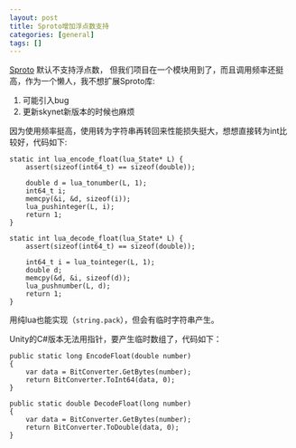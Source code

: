 ```yaml
---
layout: post
title: Sproto增加浮点数支持
categories: [general]
tags: []
---
```


[Sproto](https://github.com/cloudwu/skynet/wiki/Sproto) 默认不支持浮点数，
但我们项目在一个模块用到了，而且调用频率还挺高，作为一个懒人，我不想扩展Sproto库:

1. 可能引入bug
1. 更新skynet新版本的时候也麻烦

因为使用频率挺高，使用转为字符串再转回来性能损失挺大，想想直接转为int比较好，代码如下:

    static int lua_encode_float(lua_State* L) {
        assert(sizeof(int64_t) == sizeof(double));
        
        double d = lua_tonumber(L, 1);
        int64_t i;
        memcpy(&i, &d, sizeof(i));
        lua_pushinteger(L, i);
        return 1;
    }

    static int lua_decode_float(lua_State* L) {
        assert(sizeof(int64_t) == sizeof(double));
        
        int64_t i = lua_tointeger(L, 1);
        double d;
        memcpy(&d, &i, sizeof(d));
        lua_pushnumber(L, d);
        return 1;
    }
    
用纯lua也能实现（`string.pack`），但会有临时字符串产生。


Unity的C#版本无法用指针，要产生临时数组了，代码如下：

	public static long EncodeFloat(double number)
	{
		var data = BitConverter.GetBytes(number);
		return BitConverter.ToInt64(data, 0);
	}

	public static double DecodeFloat(long number)
	{
		var data = BitConverter.GetBytes(number);
		return BitConverter.ToDouble(data, 0);
	}







